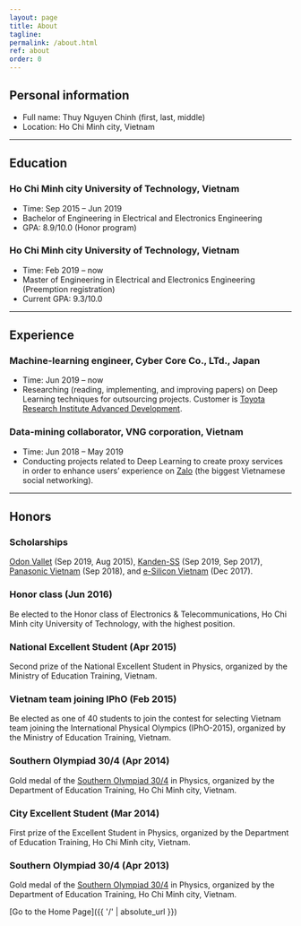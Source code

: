 ```yaml
---
layout: page
title: About
tagline: 
permalink: /about.html
ref: about
order: 0
---
```


## Personal information

* Full name: Thuy Nguyen Chinh (first, last, middle)
* Location: Ho Chi Minh city, Vietnam


------
## Education


### Ho Chi Minh city University of Technology, Vietnam
* Time: Sep 2015 – Jun 2019
* Bachelor of Engineering in Electrical and Electronics Engineering
* GPA: 8.9/10.0 (Honor program)


### Ho Chi Minh city University of Technology, Vietnam
* Time: Feb 2019 – now
* Master of Engineering in Electrical and Electronics Engineering (Preemption registration)
* Current GPA: 9.3/10.0


------
## Experience


### Machine-learning engineer, Cyber Core Co., LTd., Japan
* Time: Jun 2019 – now
* Researching (reading, implementing, and improving papers) on Deep Learning techniques for outsourcing projects. Customer is [Toyota Research Institute Advanced Development](https://www.tri-ad.global/).


### Data-mining collaborator, VNG corporation, Vietnam
* Time: Jun 2018 – May 2019
* Conducting projects related to Deep Learning to create proxy services in order to enhance
users’ experience on [Zalo](https://oa.zaloapp.com/home/) (the biggest Vietnamese social networking).


------
## Honors

### Scholarships
[Odon Vallet](https://rvn-vallet.org/) (Sep 2019, Aug 2015), [Kanden-SS](https://kanden-sys.jp/) (Sep 2019, Sep 2017), [Panasonic Vietnam](https://www.panasonic.com/vn/en/) (Sep 2018), and [e-Silicon Vietnam](https://www.esilicon.com/) (Dec 2017).

### Honor class (Jun 2016)
Be elected to the Honor class of Electronics & Telecommunications, Ho Chi Minh city University of Technology, with the highest position.

### National Excellent Student (Apr 2015)
Second prize of the National Excellent Student in Physics, organized by the Ministry of Education Training, Vietnam.

### Vietnam team joining IPhO (Feb 2015)
Be elected as one of 40 students to join the contest for selecting Vietnam team joining the International Physical Olympics (IPhO-2015), organized by the Ministry of Education Training, Vietnam.

### Southern Olympiad 30/4 (Apr 2014)
Gold medal of the [Southern Olympiad 30/4](https://vi.wikipedia.org/wiki/Cu%E1%BB%99c_thi_Olympic_truy%E1%BB%81n_th%E1%BB%91ng_30_th%C3%A1ng_4) in Physics, organized by the Department of Education Training, Ho Chi Minh city, Vietnam.

### City Excellent Student (Mar 2014)
First prize of the Excellent Student in Physics, organized by the Department of Education Training, Ho Chi Minh city, Vietnam.

### Southern Olympiad 30/4 (Apr 2013)
Gold medal of the [Southern Olympiad 30/4](https://vi.wikipedia.org/wiki/Cu%E1%BB%99c_thi_Olympic_truy%E1%BB%81n_th%E1%BB%91ng_30_th%C3%A1ng_4) in Physics, organized by the Department of Education Training, Ho Chi Minh city, Vietnam.


[Go to the Home Page]({{ '/' | absolute_url }})
